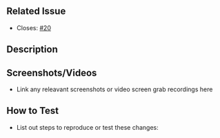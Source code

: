 ## Related Issue

- Closes: [#20](https://github.com/orgs/team-bethany-and-thomas/projects/4?pane=issue&itemId=120413491&issue=team-bethany-and-thomas%7CHealthApp%7C20)

## Description

## Screenshots/Videos

- Link any releavant screenshots or video screen grab recordings here

## How to Test

- List out steps to reproduce or test these changes:
